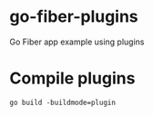 # go-fiber-plugins
Go Fiber app example using plugins

# Compile plugins

```
go build -buildmode=plugin
```
